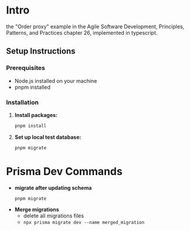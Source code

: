 # Intro

the "Order proxy" example in the Agile Software Development, Principles, Patterns, and Practices chapter 26, implemented in typescript.

## Setup Instructions

### Prerequisites

- Node.js installed on your machine
- pnpm installed

### Installation

1. **Install packages:**

   ```bash
   pnpm install
   ```

2. **Set up local test database:**

   ```bash
   pnpm migrate
   ```

# Prisma Dev Commands

- **migrate after updating schema**
  ```
  pnpm migrate
  ```
- **Merge migrations**
  - delete all migrations files
  - `npx prisma migrate dev --name merged_migration`
